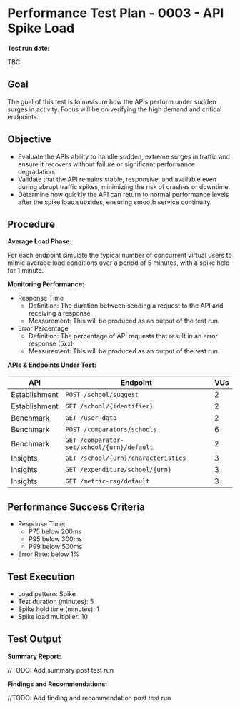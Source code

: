 ﻿# Performance Test Plan - 0003 - API Spike Load

**Test run date:**

TBC

## Goal

The goal of this test is to measure how the APIs perform under sudden surges in activity. Focus will be on verifying the
high demand and critical endpoints.

## Objective

- Evaluate the APIs ability to handle sudden, extreme surges in traffic and ensure it recovers without failure or significant performance degradation.
- Validate that the API remains stable, responsive, and available even during abrupt traffic spikes, minimizing the risk of crashes or downtime.
- Determine how quickly the API can return to normal performance levels after the spike load subsides, ensuring smooth service continuity.

## Procedure

**Average Load Phase:**

For each endpoint simulate the typical number of concurrent virtual users to mimic average load conditions over a
period of 5 minutes, with a spike held for 1 minute. 

**Monitoring Performance:**

- Response Time
    - Definition: The duration between sending a request to the API and receiving a response.
    - Measurement: This will be produced as an output of the test run.
- Error Percentage
    - Definition: The percentage of API requests that result in an error response (5xx).
    - Measurement: This will be produced as an output of the test run.

**APIs & Endpoints Under Test:**

| API           | Endpoint                                   | VUs |
|---------------|--------------------------------------------|-----|
| Establishment | `POST /school/suggest`                     | 2   |
| Establishment | `GET /school/{identifier}`                 | 2   |
| Benchmark     | `GET /user-data`                           | 2   |
| Benchmark     | `POST /comparators/schools`                | 6   |
| Benchmark     | `GET /comparator-set/school/{urn}/default` | 2   |
| Insights      | `GET /school/{urn}/characteristics`        | 3   |
| Insights      | `GET /expenditure/school/{urn}`            | 3   |
| Insights      | `GET /metric-rag/default`                  | 3   |

## Performance Success Criteria

- Response Time:
    - P75 below 200ms
    - P95 below 300ms
    - P99 below 500ms
- Error Rate:  below 1%

## Test Execution

- Load pattern: Spike
- Test duration (minutes): 5
- Spike hold time (minutes): 1
- Spike load multiplier: 10

## Test Output

**Summary Report:**

//TODO: Add summary post test run

**Findings and Recommendations:**

//TODO: Add finding and recommendation post test run
